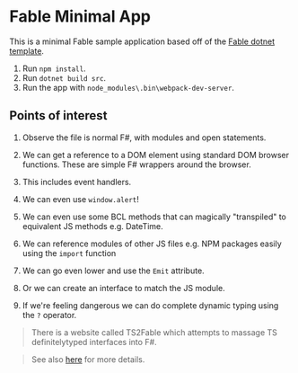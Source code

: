 # Fable Minimal App

This is a minimal Fable sample application based off of the [Fable dotnet template](https://github.com/fable-compiler/fable-templates/).

1. Run `npm install`.
1. Run `dotnet build src`.
1. Run the app with `node_modules\.bin\webpack-dev-server`.

## Points of interest

1. Observe the file is normal F#, with modules and open statements.
2. We can get a reference to a DOM element using standard DOM browser functions. These are simple F# wrappers around the browser.
3. This includes event handlers.
4. We can even use `window.alert`!
5. We can even use some BCL methods that can magically "transpiled" to equivalent JS methods e.g. DateTime.

6. We can reference modules of other JS files e.g. NPM packages easily using the `import` function
7. We can go even lower and use the `Emit` attribute.
8. Or we can create an interface to match the JS module.
9. If we're feeling dangerous we can do complete dynamic typing using the `?` operator.

> There is a website called TS2Fable which attempts to massage TS definitelytyped interfaces into F#.

> See also [here](https://fable.io/fable-doc/communicate/js-from-fable.html) for more details.
